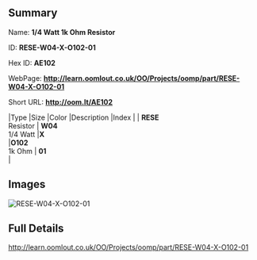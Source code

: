

## Summary
 
Name: __1/4 Watt 1k Ohm Resistor__

ID: __RESE-W04-X-O102-01__

Hex ID: __AE102__

WebPage: __http://learn.oomlout.co.uk/OO/Projects/oomp/part/RESE-W04-X-O102-01__

Short URL: __http://oom.lt/AE102__


|Type   |Size   |Color   |Description   |Index   |
| __RESE__ <br>Resistor  | __W04__<br>1/4 Watt   |__X__<br>    |__O102__<br>1k Ohm    | __01__<br>  |


## Images
![RESE-W04-X-O102-01](http://oomlout.com/oomp-gen/parts/RESE-W04-X-O102-01/RESE-W04-X-O102-01_420.jpg)

## Full Details

 http://learn.oomlout.co.uk/OO/Projects/oomp/part/RESE-W04-X-O102-01

